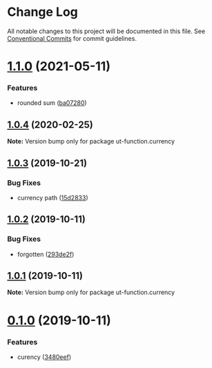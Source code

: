 # Change Log

All notable changes to this project will be documented in this file.
See [Conventional Commits](https://conventionalcommits.org) for commit guidelines.

# [1.1.0](https://github.com/softwaregroup-bg/ut-function/compare/ut-function.dispatch@1.3.0...ut-function.currency@1.1.0) (2021-05-11)


### Features

* rounded sum ([ba07280](https://github.com/softwaregroup-bg/ut-function/commit/ba07280ed9c664838a3bd2252d3acd20e5f4a751))





## [1.0.4](https://github.com/softwaregroup-bg/ut-function/compare/ut-function.merge@1.5.4...ut-function.currency@1.0.4) (2020-02-25)

**Note:** Version bump only for package ut-function.currency





## [1.0.3](https://github.com/softwaregroup-bg/ut-function/compare/ut-function.currency@1.0.2...ut-function.currency@1.0.3) (2019-10-21)


### Bug Fixes

* currency path ([15d2833](https://github.com/softwaregroup-bg/ut-function/commit/15d2833))





## [1.0.2](https://github.com/softwaregroup-bg/ut-function/compare/ut-function.currency@1.0.1...ut-function.currency@1.0.2) (2019-10-11)


### Bug Fixes

* forgotten ([293de2f](https://github.com/softwaregroup-bg/ut-function/commit/293de2f))





## [1.0.1](https://github.com/softwaregroup-bg/ut-function/compare/ut-function.currency@0.1.0...ut-function.currency@1.0.1) (2019-10-11)

**Note:** Version bump only for package ut-function.currency





# [0.1.0](https://github.com/softwaregroup-bg/ut-function/compare/ut-function.timezone@1.1.0...ut-function.currency@0.1.0) (2019-10-11)


### Features

* curency ([3480eef](https://github.com/softwaregroup-bg/ut-function/commit/3480eef))
